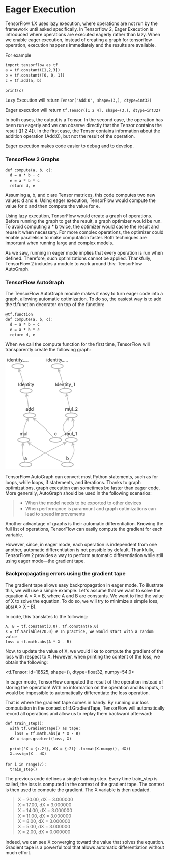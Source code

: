 <h1> Eager Execution </h1>
TensorFlow 1.X uses lazy execution, where operations are not run by the framework until asked specifically.
In Tensorflow 2, Eager Execution is introduced where operations are executed eagerly rather than lazy. When we enable eager execution, instead of creating a graph for tensorflow operation, execution happens immediately and the results are available. 

For example

```
import tensorflow as tf
a = tf.constant([1,2,3])
b = tf.constant([0, 0, 1])
c = tf.add(a, b)

print(c)

```

Lazy Execution will return ``` Tensor("Add:0", shape=(3,), dtype=int32) ```

Eager execution will return ```tf.Tensor([1 2 4], shape=(3,), dtype=int32)```

In both cases, the output is a Tensor. In the second case, the operation has been run eagerly and we can observe directly that the Tensor contains the result ([1 2 4]). In the first case, the Tensor contains information about the addition operation (Add:0), but not the result of the operation.

Eager execution makes code easier to debug and to develop. 

### TensorFlow 2 Graphs
```
def compute(a, b, c):    
  d = a * b + c    
  e = a * b * c    
  return d, e
```

Assuming a, b, and c are Tensor matrices, this code computes two new values: d and e. Using eager execution, TensorFlow would compute the value for d and then compute the value for e.

Using lazy execution, TensorFlow would create a graph of operations. Before running the graph to get the result, a graph optimizer would be run. To avoid computing a * b twice, the optimizer would cache the result and reuse it when necessary. For more complex operations, the optimizer could enable parallelism to make computation faster. Both techniques are important when running large and complex models.

As we saw, running in eager mode implies that every operation is run when defined. Therefore, such optimizations cannot be applied. Thankfully, TensorFlow 2 includes a module to work around this: TensorFlow AutoGraph.

### TensorFlow AutoGraph
The TensorFlow AutoGraph module makes it easy to turn eager code into a graph, allowing automatic optimization. To do so, the easiest way is to add the tf.function decorator on top of the function:

```
@tf.function
def compute(a, b, c):    
  d = a * b + c    
  e = a * b * c    
  return d, e
```
When we call the compute function for the first time, TensorFlow will transparently create the following graph:

![Compute Graph](/12.SuperConvergence/assets/Graph.png)


TensorFlow AutoGraph can convert most Python statements, such as for loops, while loops, if statements, and iterations. Thanks to graph optimizations, graph execution can sometimes be faster than eager code. More generally, AutoGraph should be used in the following scenarios:

  > * When the model needs to be exported to other devices
  > * When performance is paramount and graph optimizations can lead to speed improvements
  
Another advantage of graphs is their automatic differentiation. Knowing the full list of operations, TensorFlow can easily compute the gradient for each variable.

However, since, in eager mode, each operation is independent from one another, automatic differentiation is not possible by default. Thankfully, TensorFlow 2 provides a way to perform automatic differentiation while still using eager mode—the gradient tape.

### Backpropagating errors using the gradient tape
The gradient tape allows easy backpropagation in eager mode. To illustrate this, we will use a simple example. Let's assume that we want to solve the equation A × X = B, where A and B are constants. We want to find the value of X to solve the equation. To do so, we will try to minimize a simple loss, abs(A × X - B).

In code, this translates to the following:

```
A, B = tf.constant(3.0), tf.constant(6.0)
X = tf.Variable(20.0) # In practice, we would start with a random value
loss = tf.math.abs(A * X - B)
```

Now, to update the value of X, we would like to compute the gradient of the loss with respect to X. However, when printing the content of the loss, we obtain the following:

<tf.Tensor: id=18525, shape=(), dtype=float32, numpy=54.0>

In eager mode, TensorFlow computed the result of the operation instead of storing the operation! With no information on the operation and its inputs, it would be impossible to automatically differentiate the loss operation.

That is where the gradient tape comes in handy. By running our loss computation in the context of tf.GradientTape, TensorFlow will automatically record all operations and allow us to replay them backward afterward:
```
def train_step():    
  with tf.GradientTape() as tape:        
    loss = tf.math.abs(A * X - B)    
  dX = tape.gradient(loss, X)        
    
  print('X = {:.2f}, dX = {:2f}'.format(X.numpy(), dX))    
  X.assign(X - dX)
    
for i in range(7):    
  train_step()
```
The previous code defines a single training step. Every time train_step is called, the loss is computed in the context of the gradient tape. The context is then used to compute the gradient. The X variable is then updated. 
 >  X = 20.00, dX = 3.000000  
 >  X = 17.00, dX = 3.000000   
 >  X = 14.00, dX = 3.000000   
 >  X = 11.00, dX = 3.000000   
 >  X = 8.00, dX = 3.000000   
 >  X = 5.00, dX = 3.000000   
 >  X = 2.00, dX = 0.000000  

Indeed, we can see X converging toward the value that solves the equation. Gradient tape is a powerful tool that allows automatic differentiation without much effort.


